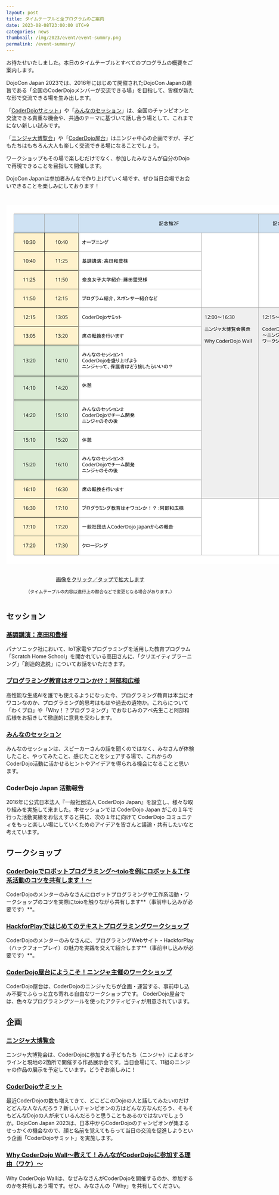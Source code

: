 ```yaml
---
layout: post
title: タイムテーブルと全プログラムのご案内
date: 2023-08-08T23:00:00 UTC+9
categories: news
thumbnail: /img/2023/event/event-summry.png
permalink: /event-summary/
---
```

お待たせいたしました。本日のタイムテーブルとすべてのプログラムの概要をご案内します。

DojoCon Japan 2023では、2016年にはじめて開催されたDojoCon Japanの趣旨である「全国のCoderDojoメンバーが交流できる場」を目指して、皆様が新たな形で交流できる場を生み出します。

「[CoderDojoサミット](/coderdojo-summit/)」や「[みんなのセッション](/posts/minna-no-session/)」は、全国のチャンピオンと交流できる貴重な機会や、共通のテーマに基づいて話し合う場として、これまでにない新しい試みです。

「[ニンジャ大博覧会](/expo/)」や「[CoderDojo屋台](/coderdojo-yatai/)」はニンジャ中心の企画ですが、子どもたちはもちろん大人も楽しく交流できる場になることでしょう。

ワークショップもその場で楽しむだけでなく、参加したみなさんが自分のDojoで再現できることを目指して開催します。

DojoCon Japanは参加者みんなで作り上げていく場です、ぜひ当日会場でお会いできることを楽しみにしております！

<div style="margin: 3em auto;">
    <a href='/img/2023/event/time-table.png' target='_blank'>
        <img src="/img/2023/event/time-table.png" alt="画像をクリック／タップで拡大します" style="margin-bottom: 1em; max-width:none;">
        <p style="text-align:center;">画像をクリック／タップで拡大します</p>
    </a>
        <p style="text-align:center;font-size:smaller;">（タイムテーブルの内容は進行上の都合などで変更となる場合があります。）</p>
</div>

## セッション
### [基調講演：高田和豊様](/posts/keynote/)
パナソニック社において、IoT家電やプログラミングを活用した教育プログラム「Scratch Home School」を開かれている高田さんに、「クリエイティブラーニング」「創造的逸脱」についてお話をいただきます。

### [プログラミング教育はオワコンか!?：阿部和広様](/posts/owakon/)
高性能な生成AIを誰でも使えるようになった今、プログラミング教育は本当にオワコンなのか、プログラミング的思考はもはや過去の遺物か。これらについて「わくプロ」や「Why！？プログラミング」でおなじみのアベ先生こと阿部和広様をお招きして徹底的に意見を交わします。

### [みんなのセッション](/posts/minna-no-session/)
みんなのセッションは、スピーカーさんの話を聞くのではなく、みなさんが体験したこと、やってみたこと、感じたことをシェアする場で、これからのCoderDojo活動に活かせるヒントやアイデアを得られる機会になることと思います。

### CoderDojo Japan 活動報告
2016年に公式日本法人『一般社団法人 CoderDojo Japan』を設立し、様々な取り組みを実施して来ました。本セッションでは CoderDojo Japan がこの１年で行った活動実績をお伝えすると共に、次の１年に向けて CoderDojo コミュニティをもっと楽しい場にしていくためのアイデアを皆さんと議論・共有したいなと考えています。

## ワークショップ
### [CoderDojoでロボットプログラミング～toioを例にロボット＆工作系活動のコツを共有します！～](/toio-workshop/)
CoderDojoのメンターのみなさんにロボットプログラミングや工作系活動・ワークショップのコツを実際にtoioを触りながら共有します**（事前申し込みが必要です）**。

### [HackforPlayではじめてのテキストプログラミングワークショップ](/hfp-workshop/)
CoderDojoのメンターのみなさんに、プログラミングWebサイト・HackforPlay（ハックフォープレイ）の魅力を実践を交えて紹介します**（事前申し込みが必要です）**。

### [CoderDojo屋台にようこそ！ニンジャ主催のワークショップ](/coderdojo-yatai/)
CoderDojo屋台は、CoderDojoのニンジャたちが企画・運営する、事前申し込み不要でふらっと立ち寄れる自由なワークショップです。 CoderDojo屋台では、色々なプログラミングツールを使ったアクティビティが用意されています。

## 企画
### [ニンジャ大博覧会](/expo/)
ニンジャ大博覧会は、CoderDojoに参加する子どもたち（ニンジャ）によるオンラインと現地の2箇所で開催する作品展示会です。当日会場にて、11組のニンジャの作品の展示を予定しています。どうぞお楽しみに！

### [CoderDojoサミット](/coderdojo-summit/)
最近CoderDojoの数も増えてきて、どこどこのDojoの人と話してみたいのだけどどんな人なんだろう？新しいチャンピオンの方はどんな方なんだろう、そもそもどんなDojoの人が来ているんだろうと思うこともあるのではないでしょうか。DojoCon Japan 2023は、日本中からCoderDojoのチャンピオンが集まるせっかくの機会なので、顔と名前を覚えてもらって当日の交流を促進しようという企画「CoderDojoサミット」を実施します。

### [Why CoderDojo Wall〜教えて！みんながCoderDojoに参加する理由（ワケ）〜](/why-coderdojo-wall/)
Why CoderDojo Wallは、なぜみなさんがCoderDojoを開催するのか、参加するのかを共有しあう場です。ぜひ、みなさんの「Why」を共有してください。
